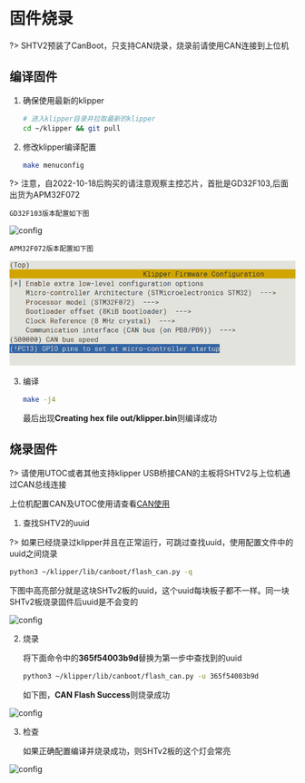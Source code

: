 # 固件烧录

?> SHTV2预装了CanBoot，只支持CAN烧录，烧录前请使用CAN连接到上位机

## 编译固件

1. 确保使用最新的klipper

    ```bash
    # 进入klipper目录并拉取最新的klipper
    cd ~/klipper && git pull
    ```

2. 修改klipper编译配置

    ```bash
    make menuconfig
    ```

?> 注意，自2022-10-18后购买的请注意观察主控芯片，首批是GD32F103,后面出货为APM32F072

    GD32F103版本配置如下图
![config](../../images/boards/fly_sht_v2/config.png ":no-zooom")
    
    APM32F072版本配置如下图
![config](../../images/boards/fly_sht_v2/config_072.png ":no-zooom")

3. 编译

    ```bash
    make -j4
    ```

     最后出现**Creating hex file out/klipper.bin**则编译成功

## 烧录固件

?> 请使用UTOC或者其他支持klipper USB桥接CAN的主板将SHTV2与上位机通过CAN总线连接

上位机配置CAN及UTOC使用请查看[CAN使用](/advanced/can.md)

1. 查找SHTV2的uuid

?> 如果已经烧录过klipper并且在正常运行，可跳过查找uuid，使用配置文件中的uuid之间烧录

```bash
python3 ~/klipper/lib/canboot/flash_can.py -q
```

下图中高亮部分就是这块SHTv2板的uuid，这个uuid每块板子都不一样。同一块SHTv2板烧录固件后uuid是不会变的

![config](../../images/boards/fly_sht_v2/uuid.png ":no-zooom")

2. 烧录

    将下面命令中的**365f54003b9d**替换为第一步中查找到的uuid

    ```bash
    python3 ~/klipper/lib/canboot/flash_can.py -u 365f54003b9d
    ```

    如下图，**CAN Flash Success**则烧录成功

![config](../../images/boards/fly_sht_v2/flash.png ":no-zooom")

3. 检查

    如果正确配置编译并烧录成功，则SHTv2板的这个灯会常亮

![config](../../images/boards/fly_sht_v2/statusled.png ":no-zooom")